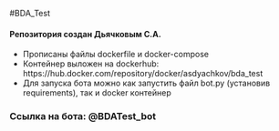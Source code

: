 #BDA_Test
<h4>Репозитория создан Дьячковым С.А.</h4>

<ul>
    <li>
        Прописаны файлы dockerfile и docker-compose
    </li>
    <li>
        Контейнер выложен на dockerhub: https://hub.docker.com/repository/docker/asdyachkov/bda_test
    </li>
    <li>
        Для запуска бота можно как запустить файл bot.py (установив requirements), так и docker контейнер
    </li>
</ul>

<h3>Ссылка на бота: @BDATest_bot</h3>

